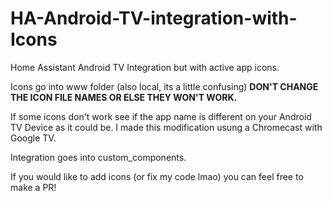 # HA-Android-TV-integration-with-Icons
Home Assistant Android TV Integration but with active app icons.

Icons go into www folder (also local, its a little confusing) 
**DON'T CHANGE THE ICON FILE NAMES OR ELSE THEY WON'T WORK.** 

If some icons don't work see if the app name is different on your Android TV Device as it could be. 
I made this modification usung a Chromecast with Google TV.

Integration goes into custom_components. 

If you would like to add icons (or fix my code lmao) you can feel free to make a PR!

